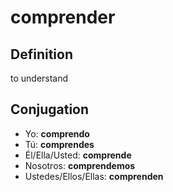 # comprender

## Definition
to understand

## Conjugation

- Yo: **comprendo**
- Tú: **comprendes**
- Él/Ella/Usted: **comprende**
- Nosotros: **comprendemos**
- Ustedes/Ellos/Ellas: **comprenden**
